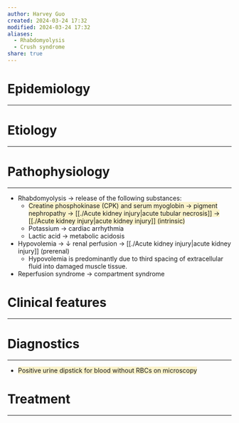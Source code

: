 ```yaml
---
author: Harvey Guo
created: 2024-03-24 17:32
modified: 2024-03-24 17:32
aliases:
  - Rhabdomyolysis
  - Crush syndrome
share: true
---
```

# Epidemiology
---


# Etiology
---


# Pathophysiology
---
- Rhabdomyolysis → release of the following substances:
	- <span style="background:rgba(240, 200, 0, 0.2)">Creatine phosphokinase (CPK) and serum myoglobin → pigment nephropathy → [[./Acute kidney injury|acute tubular necrosis]] → [[./Acute kidney injury|acute kidney injury]] (intrinsic)</span>
	- Potassium → cardiac arrhythmia
	- Lactic acid → metabolic acidosis
- Hypovolemia → ↓ renal perfusion → [[./Acute kidney injury|acute kidney injury]] (prerenal)
	- Hypovolemia is predominantly due to third spacing of extracellular fluid into damaged muscle tissue.
- Reperfusion syndrome → compartment syndrome

# Clinical features
---


# Diagnostics
---
- <span style="background:rgba(240, 200, 0, 0.2)">Positive urine dipstick for blood without RBCs on microscopy</span>

# Treatment
---

